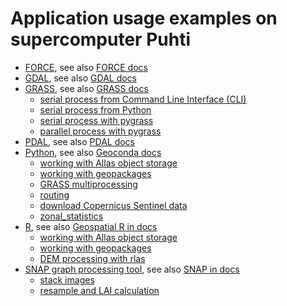 # Application usage examples on supercomputer Puhti

* [FORCE](./force), see also [FORCE docs](https://docs.csc.fi/apps/force)
* [GDAL](./gdal), see also [GDAL docs](https://docs.csc.fi/apps/gdal)
* [GRASS](./grass), see also [GRASS docs](https://docs.csc.fi/apps/grass)
	* [serial process from Command Line Interface (CLI)](./grass/01_serial_cli)
	* [serial process from Python](./grass/02_python_scripting_serial)
	* [serial process with pygrass](./grass/03_pygrass_serial)
	* [parallel process with pygrass](./grass/04_pygrass_parallel)
* [PDAL](./pdal), see also [PDAL docs](https://docs.csc.fi/apps/pdal)
* [Python](./python), see also [Geoconda docs](https://docs.csc.fi/apps/geoconda)
	* [working with Allas object storage](./python/allas)
	* [working with geopackages](./python/geopackage)
	* [GRASS multiprocessing](./python/grass_multiprocessing)
	* [routing](./python/routing)
	* [download Copernicus Sentinel data](./python/sentinelsat)
	* [zonal_statistics](./python/zonal_stats)
* [R](./R), see also [Geospatial R in docs](https://docs.csc.fi/apps/r-env-for-gis/)
	* [working with Allas object storage](./R/allas)
	* [working with geopackages](./R/geopackage)
	* [DEM processing with rlas](./R/DEM_example)
* [SNAP graph processing tool](./snap), see also [SNAP in docs](https://docs.csc.fi/apps/snap)
	* [stack images](./snap/01_simple_job)
	* [resample and LAI calculation](./snap/02_array_job)

